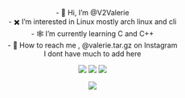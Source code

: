 <div align="center">
- 🤘 Hi, I’m @V2Valerie
</div>
<div align="center">
- ✖️ I’m interested in Linux mostly arch linux and cli
</div>
<div align="center">
- 🕸 I’m currently learning C and C++
</div>
<div align="center">
- 🔗 How to reach me , @valerie.tar.gz on Instagram
</div>
<div align="center">
I dont have much to add here
</div>

<div align="center">
  
<a href="https://archlinux.org/download/"><img src="https://img.shields.io/badge/Arch%20Linux-1793D1?logo=arch-linux&logoColor=000000&style=for-the-badge"></a>
<a href="https://instagram.com/valerie.tar.gz"><img src="https://img.shields.io/badge/Instagram-E4405F?style=for-the-badge&logo=instagram&logoColor=white"></a>
<a href="https://V2Valerie.github.io/"><img src="https://user-images.githubusercontent.com/119004237/230368551-9af96cea-1666-4ca6-8939-279dae8fa406.png"></a>
  
<img src="https://user-images.githubusercontent.com/119004237/210283277-6172937e-1225-44a5-9399-1a875bdf0ae5.gif">
</div>

